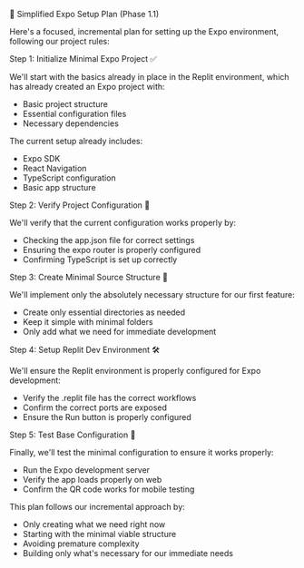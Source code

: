 📱 Simplified Expo Setup Plan (Phase 1.1)

Here's a focused, incremental plan for setting up the Expo environment, following our project rules:

Step 1: Initialize Minimal Expo Project ✅

We'll start with the basics already in place in the Replit environment, which has already created an Expo project with:

- Basic project structure
- Essential configuration files
- Necessary dependencies

The current setup already includes:

- Expo SDK
- React Navigation
- TypeScript configuration
- Basic app structure

Step 2: Verify Project Configuration 🧪

We'll verify that the current configuration works properly by:

- Checking the app.json file for correct settings
- Ensuring the expo router is properly configured
- Confirming TypeScript is set up correctly

Step 3: Create Minimal Source Structure 📁

We'll implement only the absolutely necessary structure for our first feature:

- Create only essential directories as needed
- Keep it simple with minimal folders
- Only add what we need for immediate development

Step 4: Setup Replit Dev Environment 🛠️

We'll ensure the Replit environment is properly configured for Expo development:

- Verify the .replit file has the correct workflows
- Confirm the correct ports are exposed
- Ensure the Run button is properly configured

Step 5: Test Base Configuration 🧪

Finally, we'll test the minimal configuration to ensure it works properly:

- Run the Expo development server
- Verify the app loads properly on web
- Confirm the QR code works for mobile testing

This plan follows our incremental approach by:

- Only creating what we need right now
- Starting with the minimal viable structure
- Avoiding premature complexity
- Building only what's necessary for our immediate needs